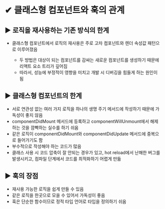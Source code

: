 # ✔ 클래스형 컴포넌트와 훅의 관계

## ▶ 로직을 재사용하는 기존 방식의 한계

- 클래스형 컴포넌트에서 로직의 재사용은 주로 고차 컴포넌트와 렌더 속성값 패턴으로 이루어졌음

  - 두 방법은 대상이 되는 컴포넌트를 감싸는 새로운 컴포넌트를 생성하기 때문에 리액트 요소 트리가 깊어짐
  - 따라서, 성능에 부정적이 영향을 미치고 개발 시 디버깅을 힘들게 하는 원인이 됨

## ▶ 클래스형 컴포넌트의 한계

- 서로 연관성 없는 여러 가지 로직을 하나의 생명 주기 메서드에 작성하기 때문에 가독성이 좋지 않음
- componentDidMount 메서드에 등록하고 componentWillUnmount에서 해제하는 것을 깜빡하는 실수를 하기 쉬움
- 같은 로직이 componentDidMount와 componentDidUpdate 메서드에 중복으로 들어가기도 함
- 부수적으로 작성해야 하는 코드가 많음
- 클래스 사용 시 코드 압축이 잘 안되는 경우가 있고, hot reload에서 난해한 버그를 발생시키고, 컴파일 단계에서 코드를 최적화하기 어렵게 만듦

## ▶ 훅의 장점

- 재사용 가능한 로직을 쉽게 만들 수 있음
- 같은 로직을 한곳으로 모을 수 있어서 가독성이 좋음
- 훅은 단순한 함수이므로 정적 타입 언어로 타입을 정의하기 쉬움
